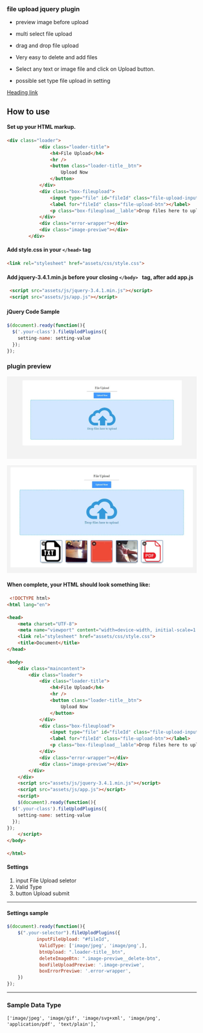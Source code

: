### file upload jquery plugin

- preview image before upload

- multi select file upload

- drag and drop file upload

- Very easy to delete and add files

- Select any text or image file and click on Upload button.

- possible set type file upload in setting

 [Heading link](http://file-uploader-jquery.myazdanpanah.com/ "site details")

How to use
-------------
#### Set up your HTML markup.

```html
<div class="loader">
            <div class="loader-title">
                <h4>File Upload</h4>
                <hr />
                <button class="loader-title__btn">
                    Upload Now
                </button>
            </div>
            <div class="box-fileupload">
                <input type="file" id="fileId" class="file-upload-input" name="files" multiple>
                <label for="fileId" class="file-upload-btn"></label>
                <p class="box-fileupload__lable">Drop files here to upload</p>
            </div>
            <div class="error-wrapper"></div>
            <div class="image-previwe"></div>
        </div>

```


#### Add style.css in your  `</head>` tag
```html
<link rel="stylesheet" href="assets/css/style.css">
```
#### Add jquery-3.4.1.min.js before your closing `</body> ` tag, after add app.js

```html
 <script src="assets/js/jquery-3.4.1.min.js"></script>
 <script src="assets/js/app.js"></script>
```

#### jQuery Code Sample　

```javascript
$(document).ready(function(){
  $('.your-class').fileUplodPlugins({
    setting-name: setting-value
  });
});
```



### plugin preview

![](https://github.com/novin-front/file-upload-jquery-plugin/blob/master/assets/img/file-screenshot.JPG)


![](https://github.com/novin-front/file-upload-jquery-plugin/blob/master/assets/img/file-screenshot-2.JPG)


#### When complete, your HTML should look something like:

```html
 <!DOCTYPE html>
<html lang="en">

<head>
    <meta charset="UTF-8">
    <meta name="viewport" content="width=device-width, initial-scale=1.0">
    <link rel="stylesheet" href="assets/css/style.css">
    <title>Document</title>
</head>

<body>
    <div class="maincontent">
        <div class="loader">
            <div class="loader-title">
                <h4>File Upload</h4>
                <hr />
                <button class="loader-title__btn">
                    Upload Now
                </button>
            </div>
            <div class="box-fileupload">
                <input type="file" id="fileId" class="file-upload-input" name="files" multiple>
                <label for="fileId" class="file-upload-btn"></label>
                <p class="box-fileupload__lable">Drop files here to upload</p>
            </div>
            <div class="error-wrapper"></div>
            <div class="image-previwe"></div>
        </div>
    </div>
    <script src="assets/js/jquery-3.4.1.min.js"></script>
    <script src="assets/js/app.js"></script>
    <script>
	$(document).ready(function(){
  $('.your-class').fileUplodPlugins({
    setting-name: setting-value
  });
});
    </script>
</body>

</html>
```

#### Settings
                
1. input File Upload seletor
2. Valid Type
3. button Upload submit
                
----
#### Settings sample

```javascript
$(document).ready(function(){
    $(".your-selector").fileUplodPlugins({
           inputFileUpload: "#fileId",
            ValidType: ['image/jpeg', 'image/png',],
            btnUpload: ".loader-title__btn",
            deleteImageBtn: ".image-previwe__delete-btn",
            boxFileUploadPreviwe: '.image-previwe',
            boxErrorPreviwe: '.error-wrapper',
    })
});
```
----
### Sample Data Type
    ['image/jpeg', 'image/gif', 'image/svg+xml', 'image/png', 'application/pdf', 'text/plain'],`
